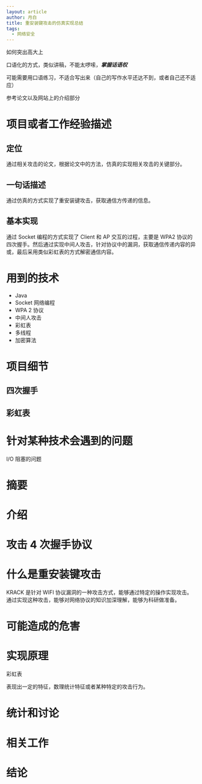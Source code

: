 ```yaml
---
layout: article
author: 月白
title: 重安装键攻击的仿真实现总结
tags: 
  - 网络安全
---
```


如何突出高大上

口语化的方式，类似讲稿，不能太啰嗦，***掌握话语权***

可能需要用口语练习，不适合写出来（自己的写作水平还达不到，或者自己还不适应）

参考论文以及网站上的介绍部分



# 项目或者工作经验描述

## 定位

通过相关攻击的论文，根据论文中的方法，仿真的实现相关攻击的关键部分。

## 一句话描述

通过仿真的方式实现了重安装键攻击，获取通信方传递的信息。

## 基本实现

通过 Socket 编程的方式实现了 Client 和 AP 交互的过程，主要是 WPA2 协议的四次握手。然后通过实现中间人攻击，针对协议中的漏洞，获取通信传递内容的异或，最后采用类似彩虹表的方式解密通信内容。



# 用到的技术

- Java 
- Socket 网络编程
- WPA 2 协议
- 中间人攻击
- 彩虹表
- 多线程
- 加密算法

# 项目细节

## 四次握手



## 彩虹表




# 针对某种技术会遇到的问题

I/O 阻塞的问题


# 摘要

# 介绍


# 攻击 4 次握手协议

# 什么是重安装键攻击


KRACK 是针对 WIFI 协议漏洞的一种攻击方式，能够通过特定的操作实现攻击。通过实现这种攻击，能够对网络协议的知识加深理解，能够为科研做准备。

# 可能造成的危害

# 实现原理

彩虹表

表现出一定的特征，数理统计特征或者某种特定的攻击行为。

# 统计和讨论

# 相关工作

# 结论


